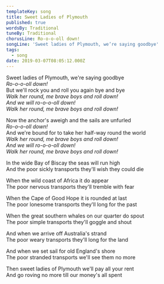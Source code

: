 ```yaml
---
templateKey: song
title: Sweet Ladies of Plymouth
published: true
wordsBy: Traditional
tuneBy: Traditional
chorusLine: Ro-o-o-oll down!
songLine: 'Sweet ladies of Plymouth, we’re saying goodbye'
tags:
  - song
date: 2019-03-07T08:05:12.000Z
---
```

Sweet ladies of Plymouth, we're saying goodbye\
_Ro-o-o-oll down!_\
But we'll rock you and roll you again bye and bye\
_Walk her round, me brave boys and roll down!_\
_And we will ro-o-o-oll down!_\
_Walk her round, me brave boys and roll down!_

Now the anchor's aweigh and the sails are unfurled\
_Ro-o-o-oll down!_\
And we're bound for to take her half-way round the world\
_Walk her round, me brave boys and roll down!_\
_And we will ro-o-o-oll down!_\
_Walk her round, me brave boys and roll down!_

In the wide Bay of Biscay the seas will run high\
And the poor sickly transports they'll wish they could die

When the wild coast of Africa it do appear\
The poor nervous transports they'll tremble with fear

When the Cape of Good Hope it is rounded at last\
The poor lonesome transports they'll long for the past

When the great southern whales on our quarter do spout\
The poor simple transports they'll goggle and shout

And when we arrive off Australia's strand\
The poor weary transports they'll long for the land

And when we set sail for old England's shore\
The poor stranded transports we'll see them no more

Then sweet ladies of Plymouth we'll pay all your rent\
And go roving no more till our money's all spent
